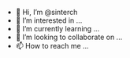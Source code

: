 - 👋 Hi, I’m @sinterch
- 👀 I’m interested in ...
- 🌱 I’m currently learning ...
- 💞️ I’m looking to collaborate on ...
- 📫 How to reach me ...

<!---
sinterch/sinterch is a ✨ special ✨ repository because its `README.md` (this file) appears on your GitHub profile.
You can click the Preview link to take a look at your changes.
--->
